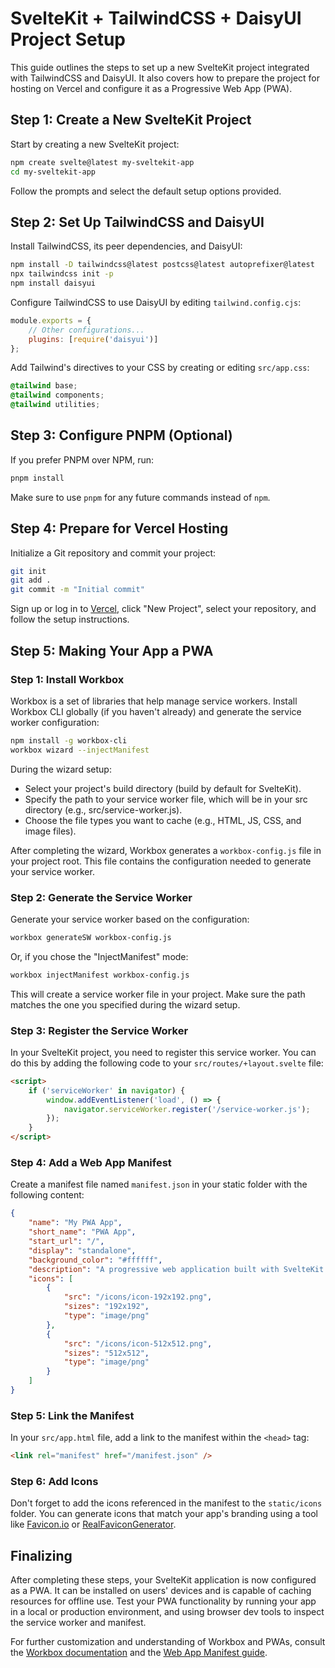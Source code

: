 # SvelteKit + TailwindCSS + DaisyUI Project Setup

This guide outlines the steps to set up a new SvelteKit project integrated with TailwindCSS and DaisyUI. It also covers how to prepare the project for hosting on Vercel and configure it as a Progressive Web App (PWA).

## Step 1: Create a New SvelteKit Project

Start by creating a new SvelteKit project:

```bash
npm create svelte@latest my-sveltekit-app
cd my-sveltekit-app
```

Follow the prompts and select the default setup options provided.

## Step 2: Set Up TailwindCSS and DaisyUI

Install TailwindCSS, its peer dependencies, and DaisyUI:

```bash
npm install -D tailwindcss@latest postcss@latest autoprefixer@latest
npx tailwindcss init -p
npm install daisyui
```

Configure TailwindCSS to use DaisyUI by editing `tailwind.config.cjs`:

```javascript
module.exports = {
	// Other configurations...
	plugins: [require('daisyui')]
};
```

Add Tailwind's directives to your CSS by creating or editing `src/app.css`:

```css
@tailwind base;
@tailwind components;
@tailwind utilities;
```

## Step 3: Configure PNPM (Optional)

If you prefer PNPM over NPM, run:

```bash
pnpm install
```

Make sure to use `pnpm` for any future commands instead of `npm`.

## Step 4: Prepare for Vercel Hosting

Initialize a Git repository and commit your project:

```bash
git init
git add .
git commit -m "Initial commit"
```

Sign up or log in to [Vercel](https://vercel.com), click "New Project", select your repository, and follow the setup instructions.

## Step 5: Making Your App a PWA

### Step 1: Install Workbox

Workbox is a set of libraries that help manage service workers. Install Workbox CLI globally (if you haven't already) and generate the service worker configuration:

```bash
npm install -g workbox-cli
workbox wizard --injectManifest
```

During the wizard setup:

- Select your project's build directory (build by default for SvelteKit).
- Specify the path to your service worker file, which will be in your src directory (e.g., src/service-worker.js).
- Choose the file types you want to cache (e.g., HTML, JS, CSS, and image files).

After completing the wizard, Workbox generates a `workbox-config.js` file in your project root. This file contains the configuration needed to generate your service worker.

### Step 2: Generate the Service Worker

Generate your service worker based on the configuration:

```bash
workbox generateSW workbox-config.js
```

Or, if you chose the "InjectManifest" mode:

```bash
workbox injectManifest workbox-config.js
```

This will create a service worker file in your project. Make sure the path matches the one you specified during the wizard setup.

### Step 3: Register the Service Worker

In your SvelteKit project, you need to register this service worker. You can do this by adding the following code to your `src/routes/+layout.svelte` file:

```html
<script>
	if ('serviceWorker' in navigator) {
		window.addEventListener('load', () => {
			navigator.serviceWorker.register('/service-worker.js');
		});
	}
</script>
```

### Step 4: Add a Web App Manifest

Create a manifest file named `manifest.json` in your static folder with the following content:

```json
{
	"name": "My PWA App",
	"short_name": "PWA App",
	"start_url": "/",
	"display": "standalone",
	"background_color": "#ffffff",
	"description": "A progressive web application built with SvelteKit.",
	"icons": [
		{
			"src": "/icons/icon-192x192.png",
			"sizes": "192x192",
			"type": "image/png"
		},
		{
			"src": "/icons/icon-512x512.png",
			"sizes": "512x512",
			"type": "image/png"
		}
	]
}
```

### Step 5: Link the Manifest

In your `src/app.html` file, add a link to the manifest within the `<head>` tag:

```html
<link rel="manifest" href="/manifest.json" />
```

### Step 6: Add Icons

Don't forget to add the icons referenced in the manifest to the `static/icons` folder. You can generate icons that match your app's branding using a tool like [Favicon.io](https://favicon.io/) or [RealFaviconGenerator](https://realfavicongenerator.net/).

## Finalizing

After completing these steps, your SvelteKit application is now configured as a PWA. It can be installed on users' devices and is capable of caching resources for offline use. Test your PWA functionality by running your app in a local or production environment, and using browser dev tools to inspect the service worker and manifest.

For further customization and understanding of Workbox and PWAs, consult the [Workbox documentation](https://developers.google.com/web/tools/workbox) and the [Web App Manifest guide](https://developer.mozilla.org/en-US/docs/Web/Manifest).
